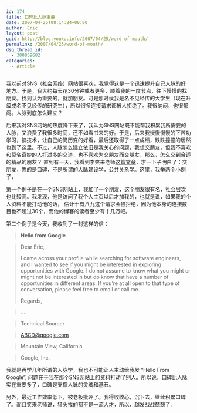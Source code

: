 ```yaml
---
id: 174
title: 口碑比人脉重要
date: 2007-04-25T08:14:24+00:00
author: Eric
layout: post
guid: http://blog.youxu.info/2007/04/25/word-of-mouth/
permalink: /2007/04/25/word-of-mouth/
dsq_thread_id:
  - 380859682
categories:
  - Article
---
```

我以前对SNS（社会网络）网站很喜欢，我觉得这是一个迅速提升自己人脉的好地方。于是，我大约每天花30分钟或者更多，顺着我的一度节点，往下慢慢的找朋友。找到认为重要的，就加朋友。可是那时侯我是名不见经传的大学生（现在升级成名不见经传的研究生），所以很多连接请求都被人拒绝了。我很纳闷，也很郁闷。人脉到底怎么建立？

后来我对SNS网站的热度降下来了，我认为SNS网站既不能帮我积累我所需要的人脉，又浪费了我很多时间，还不如看书来的好。于是，后来我慢慢慢慢的下苦功学习，搞技术，让自己的简历变的好看，最后还取得了一点成绩，跌跌撞撞的居然也到了这里。不过，人脉怎么建立依旧是我关心的问题，我想交朋友，但我不喜欢和莫名奇妙的人打过多的交道，也不喜欢为交朋友而交朋友，那么，怎么交到合适的精品的朋友？ 直到有一天，我看到李笑来老师[这篇文章](http://www.xiaolai.net/?p=171)，才一下子明白了：交朋友，靠的是口碑，不是所谓的人脉建设学，公共关系学。这里，我举两个小例子，

第一个例子是在一个SNS网站上，我加了一个朋友，这个朋友很有名，社会层次也比较高。我发现，他是访问了我个人主页以后才加我的，也就是说，如果我的个人资料不能打动他的话， 估计十有八九这个请求会被拒绝，因为他本身的连接数目也不超过30个，而他的博客的读者至少有十几万吧。

第二个例子是今天，我收到了一封这样的信：

> **Hello from Google**
  
> Dear Eric,
> 
> I came across your profile while searching for software engineers, and I wanted to see if you might be interested in exploring opportunities with Google. I do not assume to know what you might or might not be interested in but do know that have a number of opportunities in different areas. If you&#8217;re at all open to that type of conversation, please feel free to email or call me.
> 
> Regards,
  
> &#8230;.
  
> Technical Sourcer
  
> ABCD@google.com
  
> Mountain View, California
  
> Google, Inc.

我就是再学几年所谓的人脉学，我也不可能让人主动给我发 “Hello From Google”, 问题在于我在那个SNS网站上的资料打动了别人。所以说，口碑比人脉实在重要多了，口碑是支撑人脉的灵魂和基石。

另外，最近工作效率低下，被老板批评了。我得收收心，沉下去，继续积累口碑了。而且笑来老师说，[猎头找的都不是一流人才](http://www.xiaolai.net/?p=320)，所以，越发战战兢兢了.